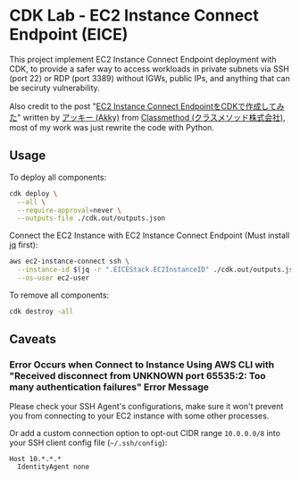 
# CDK Lab - EC2 Instance Connect Endpoint (EICE)

This project implement EC2 Instance Connect Endpoint deployment with CDK, to provide a safer way to access workloads in private subnets via SSH (port 22) or RDP (port 3389) without IGWs, public IPs, and anything that can be seciruty vulnerability.

Also credit to the post "[EC2 Instance Connect EndpointをCDKで作成してみた](https://dev.classmethod.jp/articles/create-ec2-instance-connect-endpoint-using-cdk-custom-resource/)" written by [アッキー (Akky)](https://dev.classmethod.jp/author/akky/) from [Classmethod (クラスメソッド株式会社)](https://classmethod.jp), most of my work was just rewrite the code with Python.

## Usage

To deploy all components:

```bash
cdk deploy \
  --all \
  --require-approval=never \
  --outputs-file ./cdk.out/outputs.json
```

Connect the EC2 Instance with EC2 Instance Connect Endpoint (Must install [jq](https://jqlang.github.io/jq/) first):

```bash
aws ec2-instance-connect ssh \
  --instance-id $(jq -r ".EICEStack.EC2InstanceID" ./cdk.out/outputs.json) \
  --os-user ec2-user
```

To remove all components:

```bash
cdk destroy -all
```

## Caveats

### Error Occurs when Connect to Instance Using AWS CLI with "Received disconnect from UNKNOWN port 65535:2: Too many authentication failures" Error Message

Please check your SSH Agent's configurations, make sure it won't prevent you from connecting to your EC2 instance with some other processes.

Or add a custom connection option to opt-out CIDR range `10.0.0.0/8` into your SSH client config file (`~/.ssh/config`):

```
Host 10.*.*.*
  IdentityAgent none
```


